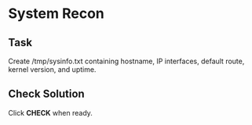 # System Recon

## Task
Create /tmp/sysinfo.txt containing hostname, IP interfaces, default route, kernel version, and uptime.

## Check Solution
Click **CHECK** when ready.
